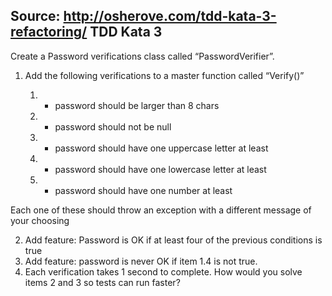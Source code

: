 Source: http://osherove.com/tdd-kata-3-refactoring/
TDD Kata 3
--------------------------------------------------------------------------
Create a Password verifications class called “PasswordVerifier”.

1. Add the following verifications to a master function called “Verify()”

   1. - password should be larger than 8 chars
   2. - password should not be null
   3. - password should have one uppercase letter at least
   4. - password should have one lowercase letter at least
   5. - password should have one number at least

 Each one of these should throw an exception with a different message of your choosing

2. Add feature: Password is OK if at least four of the previous conditions is true
3. Add feature: password is never OK if item 1.4 is not true.
4. Each verification takes 1 second to complete. How would you solve  items 2 and 3  so tests can run faster?